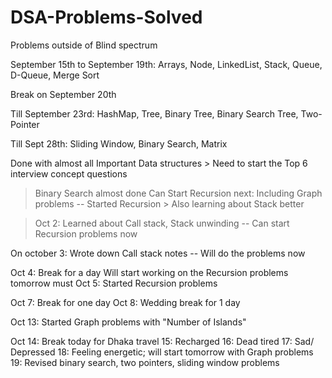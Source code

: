 # DSA-Problems-Solved
Problems outside of Blind spectrum

September 15th to September 19th: Arrays, Node, LinkedList, Stack, Queue, D-Queue, Merge Sort 

Break on September 20th

Till September 23rd: HashMap, Tree, Binary Tree, Binary Search Tree, Two-Pointer 

Till Sept 28th: Sliding Window, Binary Search, Matrix

Done with almost all Important Data structures > Need to start the Top 6 interview concept questions 
> Binary Search almost done
> Can Start Recursion next: Including Graph problems
--
Started Recursion > Also learning about Stack better

> Oct 2: Learned about Call stack, Stack unwinding
-- Can start Recursion problems now

On october 3: Wrote down Call stack notes
-- Will do the problems now

Oct 4: Break for a day
Will start working on the Recursion problems tomorrow must
Oct 5: Started Recursion problems

Oct 7: Break for one day
Oct 8: Wedding break for 1 day

Oct 13: Started Graph problems with "Number of Islands"

Oct 14: Break today for Dhaka travel
15: Recharged
16: Dead tired
17: Sad/ Depressed
18: Feeling energetic; will start tomorrow with Graph problems
19: Revised binary search, two pointers, sliding window problems 
